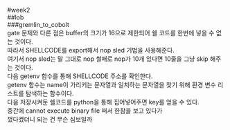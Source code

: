 #week2  
##lob  
###gremlin_to_cobolt  
gate 문제와 다른 점은 buffer의 크기가 16으로 제한되어 쉘 코드를 한번에 넣을 수 없는 것이다.  
따라서 SHELLCODE를 export해서 nop sled 기법을 사용해준다.  
여기서 nop sled는 말 그대로 nop 썰매로 nop가 10개 있다면 10줄을 그냥 skip 해주는 것이다.   
다음 getenv 함수를 통해 SHELLCODE 주소를 확인한다.   
getenv 함수는 name이 가리키는 문자열과 일치하는 문자열을 찾기 위해 환경 변수 리스트를 탐색하는 함수이다.    
다음 저장시켜둔 쉘코드를 python을 통해 집어넣어주면 key를 얻을 수 있다.   
중간에 cannot execute binary file 떠서 한참을 보고 있다가    
껐다켰더니 되는 건 무슨 심보일까   
